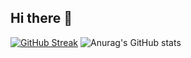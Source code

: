 ## Hi there 👋

[![GitHub Streak](https://streak-stats.demolab.com?user=channingbabb&theme=dark&hide_border=true&border_radius=20)](https://git.io/streak-stats)
![Anurag's GitHub stats](https://github-readme-stats.vercel.app/api?username=anuraghazra&show=reviews,discussions_started,discussions_answered,prs_merged,prs_merged_percentage)

